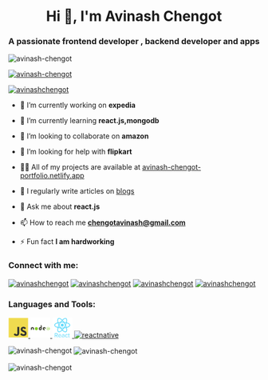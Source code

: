 

<h1 align="center">Hi 👋, I'm Avinash Chengot</h1>
<h3 align="center">A passionate frontend developer , backend developer and apps</h3>

<p align="left"> <img src="https://komarev.com/ghpvc/?username=avinash-chengot&label=Profile%20views&color=0e75b6&style=flat" alt="avinash-chengot" /> </p>

<p align="left"> <a href="https://github.com/ryo-ma/github-profile-trophy"><img src="https://github-profile-trophy.vercel.app/?username=avinash-chengot" alt="avinash-chengot" /></a> </p>

<p align="left"> <a href="https://twitter.com/avinashchengot" target="blank"><img src="https://img.shields.io/twitter/follow/avinashchengot?logo=twitter&style=for-the-badge" alt="avinashchengot" /></a> </p>

- 🔭 I’m currently working on **expedia**

- 🌱 I’m currently learning **react.js,mongodb**

- 👯 I’m looking to collaborate on **amazon**

- 🤝 I’m looking for help with **flipkart**

- 👨‍💻 All of my projects are available at [avinash-chengot-portfolio.netlify.app](avinash-chengot-portfolio.netlify.app)

- 📝 I regularly write articles on [blogs](blogs)

- 💬 Ask me about **react.js**

- 📫 How to reach me **chengotavinash@gmail.com**

- ⚡ Fun fact **I am hardworking**

<h3 align="left">Connect with me:</h3>
<p align="left">
<a href="https://twitter.com/avinashchengot" target="blank"><img align="center" src="https://raw.githubusercontent.com/rahuldkjain/github-profile-readme-generator/master/src/images/icons/Social/twitter.svg" alt="avinashchengot" height="30" width="40" /></a>
<a href="https://linkedin.com/in/avinashchengot" target="blank"><img align="center" src="https://raw.githubusercontent.com/rahuldkjain/github-profile-readme-generator/master/src/images/icons/Social/linked-in-alt.svg" alt="avinashchengot" height="30" width="40" /></a>
<a href="https://fb.com/avinashchengot" target="blank"><img align="center" src="https://raw.githubusercontent.com/rahuldkjain/github-profile-readme-generator/master/src/images/icons/Social/facebook.svg" alt="avinashchengot" height="30" width="40" /></a>
<a href="https://instagram.com/avinashchengot" target="blank"><img align="center" src="https://raw.githubusercontent.com/rahuldkjain/github-profile-readme-generator/master/src/images/icons/Social/instagram.svg" alt="avinashchengot" height="30" width="40" /></a>
</p>

<h3 align="left">Languages and Tools:</h3>
<p align="left"> <a href="https://developer.mozilla.org/en-US/docs/Web/JavaScript" target="_blank" rel="noreferrer"> <img src="https://raw.githubusercontent.com/devicons/devicon/master/icons/javascript/javascript-original.svg" alt="javascript" width="40" height="40"/> </a> <a href="https://nodejs.org" target="_blank" rel="noreferrer"> <img src="https://raw.githubusercontent.com/devicons/devicon/master/icons/nodejs/nodejs-original-wordmark.svg" alt="nodejs" width="40" height="40"/> </a> <a href="https://reactjs.org/" target="_blank" rel="noreferrer"> <img src="https://raw.githubusercontent.com/devicons/devicon/master/icons/react/react-original-wordmark.svg" alt="react" width="40" height="40"/> </a> <a href="https://reactnative.dev/" target="_blank" rel="noreferrer"> <img src="https://reactnative.dev/img/header_logo.svg" alt="reactnative" width="40" height="40"/> </a> </p>

<p><img align="left" src="https://github-readme-stats.vercel.app/api/top-langs?username=avinash-chengot&show_icons=true&locale=en&layout=compact" alt="avinash-chengot" /></p>

<p>&nbsp;<img align="center" src="https://github-readme-stats.vercel.app/api?username=avinash-chengot&show_icons=true&locale=en" alt="avinash-chengot" /></p>

<p><img align="center" src="https://github-readme-streak-stats.herokuapp.com/?user=avinash-chengot&" alt="avinash-chengot" /></p>

